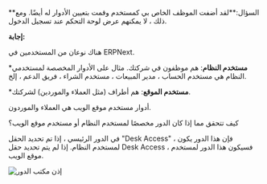 **السؤال:**لقد أضفت الموظف الخاص بي كمستخدم وقمت بتعيين الأدوار له أيضًا. ومع ذلك ، لا يمكنهم عرض لوحة التحكم عند تسجيل الدخول.

**إجابة:**

هناك نوعان من المستخدمين في ERPNext.

***مستخدم النظام**: هم موظفون في شركتك. مثال على الأدوار المخصصة لمستخدمي النظام هي مستخدم الحساب ، مدير المبيعات ، مستخدم الشراء ، فريق الدعم ، إلخ.
    
***مستخدم الموقع**: هم أطراف (مثل العملاء والموردين) لشركتك.
    

أدوار مستخدم موقع الويب هي العملاء والموردون.

كيف تتحقق مما إذا كان الدور مخصصًا لمستخدم النظام أو مستخدم موقع الويب؟

في الدور الرئيسي ، إذا تم تحديد الحقل "Desk Access" ، فإن هذا الدور يكون لمستخدم النظام. إذا لم يتم تحديد حقل Desk Access ، فسيكون هذا الدور لمستخدم موقع الويب.

![إذن مكتب الدور](https://docs.erpnext.com/files/role-deskperm.png)